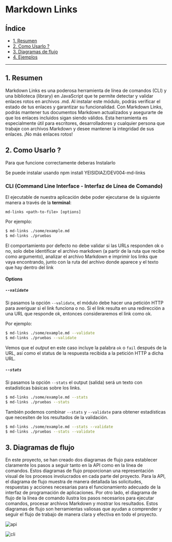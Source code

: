 # Markdown Links

## Índice

* [1. Resumen](#1-Resumen)
* [2. Como Usarlo ?](#2-como-usarlo)
* [3. Diagramas de flujo](#3-Diagramas-de-flujo)
* [4. Ejemplos](#4-Ejemplos)

***

## 1. Resumen


Markdown Links es una poderosa herramienta de línea de comandos (CLI) y una biblioteca (library) en JavaScript que te permite detectar y validar enlaces rotos en archivos .md. Al instalar este módulo, podrás verificar el estado de tus enlaces y garantizar su funcionalidad. Con Markdown Links, podrás mantener tus documentos Markdown actualizados y asegurarte de que los enlaces incluidos sigan siendo válidos. Esta herramienta es especialmente útil para escritores, desarrolladores y cualquier persona que trabaje con archivos Markdown y desee mantener la integridad de sus enlaces. ¡No más enlaces rotos!

## 2. Como Usarlo ?

Para que funcione correctamente deberas Instalarlo 

Se puede instalar usando npm install YEISIDIAZ/DEV004-md-links

### CLI (Command Line Interface - Interfaz de Línea de Comando)

El ejecutable de nuestra aplicación debe poder ejecutarse de la siguiente
manera a través de la **terminal**:

`md-links <path-to-file> [options]`

Por ejemplo:

```sh
$ md-links ./some/example.md
$ md-links ./pruebas

```

El comportamiento por defecto no debe validar si las URLs responden ok o no,
solo debe identificar el archivo markdown (a partir de la ruta que recibe como
argumento), analizar el archivo Markdown e imprimir los links que vaya
encontrando, junto con la ruta del archivo donde aparece y el texto
que hay dentro del link

#### Options

##### `--validate`

Si pasamos la opción `--validate`, el módulo debe hacer una petición HTTP para
averiguar si el link funciona o no. Si el link resulta en una redirección a una
URL que responde ok, entonces consideraremos el link como ok.

Por ejemplo:

```sh
$ md-links ./some/example.md --validate
$ md-links ./pruebas --validate
```

Vemos que el _output_ en este caso incluye la palabra `ok` o `fail` después de
la URL, así como el status de la respuesta recibida a la petición HTTP a dicha
URL.

##### `--stats`

Si pasamos la opción `--stats` el output (salida) será un texto con estadísticas
básicas sobre los links.

```sh
$ md-links ./some/example.md --stats
$ md-links ./pruebas --stats
```

También podemos combinar `--stats` y `--validate` para obtener estadísticas que
necesiten de los resultados de la validación.

```sh
$ md-links ./some/example.md --stats --validate
$ md-links ./pruebas --stats --validate
```
## 3. Diagramas de flujo

En este proyecto, se han creado dos diagramas de flujo para establecer claramente los pasos a seguir tanto en la API como en la línea de comandos. Estos diagramas de flujo proporcionan una representación visual de los procesos involucrados en cada parte del proyecto. Para la API, el diagrama de flujo muestra de manera detallada las solicitudes, respuestas y acciones necesarias para el funcionamiento adecuado de la interfaz de programación de aplicaciones. Por otro lado, el diagrama de flujo de la línea de comando ilustra los pasos necesarios para ejecutar comandos, procesar archivos Markdown y mostrar los resultados. Estos diagramas de flujo son herramientas valiosas que ayudan a comprender y seguir el flujo de trabajo de manera clara y efectiva en todo el proyecto.

![api](imgapi.jpg)

![cli](imgcli.jpg)


